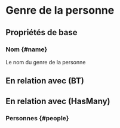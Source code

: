 # Genre de la personne



## Propriétés de base

### Nom {#name}
        
Le nom du genre de la personne

## En relation avec (BT)



## En relation avec (HasMany)

### Personnes {#people}
        


<!--- THIS FILE IS GENERATED PLEASE DO NOT EDIT IT DIRECTLY --->
